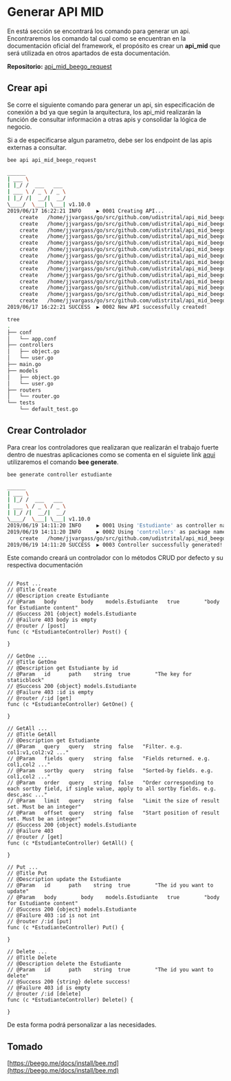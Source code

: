# Generar API MID

En está sección se encontrará los comando para generar un api. Encontraremos los comando tal cual como se encuentran en la documentación oficial del framework, el propósito es crear un **api_mid** que será utilizada en otros apartados de esta documentación.

**Repositorio:** [api_mid_beego_request](https://github.com/udistrital/api_mid_beego_request)

## Crear api
Se corre el siguiente comando para generar un api, sin especificación de conexión a bd ya que según la arquitectura, los api_mid realizarán la función de consultar información a otras apis y consolidar la lógica de negocio.

Si a de especificarse algun parametro, debe ser los endpoint de las apis externas a consultar.

```bash
bee api api_mid_beego_request
```

```bash
______
| ___ \
| |_/ /  ___   ___
| ___ \ / _ \ / _ \
| |_/ /|  __/|  __/
\____/  \___| \___| v1.10.0
2019/06/17 16:22:21 INFO     ▶ 0001 Creating API...
	create	 /home/jjvargass/go/src/github.com/udistrital/api_mid_beego_request
	create	 /home/jjvargass/go/src/github.com/udistrital/api_mid_beego_request/conf
	create	 /home/jjvargass/go/src/github.com/udistrital/api_mid_beego_request/controllers
	create	 /home/jjvargass/go/src/github.com/udistrital/api_mid_beego_request/tests
	create	 /home/jjvargass/go/src/github.com/udistrital/api_mid_beego_request/conf/app.conf
	create	 /home/jjvargass/go/src/github.com/udistrital/api_mid_beego_request/models
	create	 /home/jjvargass/go/src/github.com/udistrital/api_mid_beego_request/routers/
	create	 /home/jjvargass/go/src/github.com/udistrital/api_mid_beego_request/controllers/object.go
	create	 /home/jjvargass/go/src/github.com/udistrital/api_mid_beego_request/controllers/user.go
	create	 /home/jjvargass/go/src/github.com/udistrital/api_mid_beego_request/tests/default_test.go
	create	 /home/jjvargass/go/src/github.com/udistrital/api_mid_beego_request/routers/router.go
	create	 /home/jjvargass/go/src/github.com/udistrital/api_mid_beego_request/models/object.go
	create	 /home/jjvargass/go/src/github.com/udistrital/api_mid_beego_request/models/user.go
	create	 /home/jjvargass/go/src/github.com/udistrital/api_mid_beego_request/main.go
2019/06/17 16:22:21 SUCCESS  ▶ 0002 New API successfully created!
```

```bash
tree
.
├── conf
│   └── app.conf
├── controllers
│   ├── object.go
│   └── user.go
├── main.go
├── models
│   ├── object.go
│   └── user.go
├── routers
│   └── router.go
└── tests
    └── default_test.go
```

## Crear Controlador
Para crear los controladores que realizaran que realizarán el trabajo fuerte dentro de nuestras aplicaciones como se comenta en el siguiete link [aqui](https://beego.me/docs/install/bee.md#command-generate) utilizaremos el comando **bee generate**.


```bash
bee generate controller estudiante
```
```bash
______
| ___ \
| |_/ /  ___   ___
| ___ \ / _ \ / _ \
| |_/ /|  __/|  __/
\____/  \___| \___| v1.10.0
2019/06/19 14:11:20 INFO     ▶ 0001 Using 'Estudiante' as controller name
2019/06/19 14:11:20 INFO     ▶ 0002 Using 'controllers' as package name
	create	 /home/jjvargass/go/src/github.com/udistrital/api_mid_beego_request/controllers/estudiante.go
2019/06/19 14:11:20 SUCCESS  ▶ 0003 Controller successfully generated!
```

Este comando creará un controlador con lo métodos CRUD por defecto y su respectiva documentación

```golang

// Post ...
// @Title Create
// @Description create Estudiante
// @Param	body		body 	models.Estudiante	true		"body for Estudiante content"
// @Success 201 {object} models.Estudiante
// @Failure 403 body is empty
// @router / [post]
func (c *EstudianteController) Post() {

}

// GetOne ...
// @Title GetOne
// @Description get Estudiante by id
// @Param	id		path 	string	true		"The key for staticblock"
// @Success 200 {object} models.Estudiante
// @Failure 403 :id is empty
// @router /:id [get]
func (c *EstudianteController) GetOne() {

}

// GetAll ...
// @Title GetAll
// @Description get Estudiante
// @Param	query	query	string	false	"Filter. e.g. col1:v1,col2:v2 ..."
// @Param	fields	query	string	false	"Fields returned. e.g. col1,col2 ..."
// @Param	sortby	query	string	false	"Sorted-by fields. e.g. col1,col2 ..."
// @Param	order	query	string	false	"Order corresponding to each sortby field, if single value, apply to all sortby fields. e.g. desc,asc ..."
// @Param	limit	query	string	false	"Limit the size of result set. Must be an integer"
// @Param	offset	query	string	false	"Start position of result set. Must be an integer"
// @Success 200 {object} models.Estudiante
// @Failure 403
// @router / [get]
func (c *EstudianteController) GetAll() {

}

// Put ...
// @Title Put
// @Description update the Estudiante
// @Param	id		path 	string	true		"The id you want to update"
// @Param	body		body 	models.Estudiante	true		"body for Estudiante content"
// @Success 200 {object} models.Estudiante
// @Failure 403 :id is not int
// @router /:id [put]
func (c *EstudianteController) Put() {

}

// Delete ...
// @Title Delete
// @Description delete the Estudiante
// @Param	id		path 	string	true		"The id you want to delete"
// @Success 200 {string} delete success!
// @Failure 403 id is empty
// @router /:id [delete]
func (c *EstudianteController) Delete() {

}
```
De esta forma podrá personalizar a las necesidades.


## Tomado

[https://beego.me/docs/install/bee.md](https://beego.me/docs/install/bee.md)
